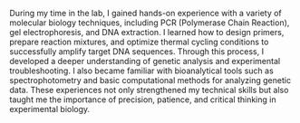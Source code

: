 During my time in the lab, I gained hands-on experience with a variety of molecular biology techniques, including PCR (Polymerase Chain Reaction), gel electrophoresis, and DNA extraction. I learned how to design primers, prepare reaction mixtures, and optimize thermal cycling conditions to successfully amplify target DNA sequences. Through this process, I developed a deeper understanding of genetic analysis and experimental troubleshooting. I also became familiar with bioanalytical tools such as spectrophotometry and basic computational methods for analyzing genetic data. These experiences not only strengthened my technical skills but also taught me the importance of precision, patience, and critical thinking in experimental biology.
